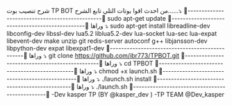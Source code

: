
شرح تنصيب بوت TP BOT 
من احدث اقوا بوتات التلي 
تابع الشرح......⤵️
🔺-----------------------------------------------🔻
sudo apt-get update
🔺-----------------------------------------------🔻
وراها ⤵️
sudo apt-get install libreadline-dev libconfig-dev libssl-dev lua5.2 liblua5.2-dev lua-socket lua-sec lua-expat libevent-dev make unzip git redis-server autoconf g++ libjansson-dev libpython-dev expat libexpat1-dev
🔺-----------------------------------------------🔻
وراها ⤵️
git clone https://github.com/ibr773/TPBOT.git
🔺-----------------------------------------------🔻
وراها ⤵️
cd TPBOT
🔺-----------------------------------------------🔻
وراها ⤵️
chmod +x launch.sh
🔺-----------------------------------------------🔻
وراها ⤵️
./launch.sh install
🔺-----------------------------------------------🔻
وراها ⤵️
./launch.sh
🔺-----------------------------------------------🔻
-Dev kasper TP (BY @kasper_dev )
-TP TEAM @Dev_kasper
